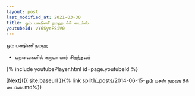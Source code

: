 ```yaml
---
layout: post
last_modified_at: 2021-03-30
title: ஓம் பக்ஷிணீ நமஹ ௧௧ டைம்ஸ்
youtubeId: vY6SyeFSiV0
---
```

 
 
 ஓம் பக்ஷிணீ நமஹ  
 
 -  பறவைகளில் கருடா யார் சிறந்தவர் 
 
  
 
  
 
 
 
 
 
 


{% include youtubePlayer.html id=page.youtubeId %}
 
[Next]({{ site.baseurl }}{% link  split1/_posts/2014-06-15-ஓம் யசஸ் நமஹ ௧௧ டைம்ஸ்.md%})
 
